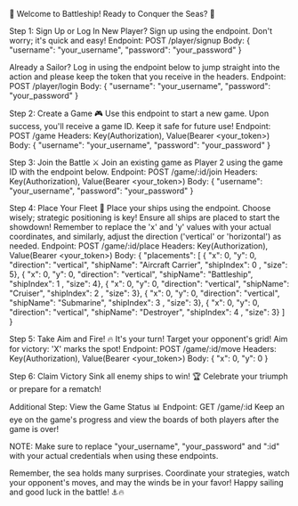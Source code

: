 🚢 Welcome to Battleship! Ready to Conquer the Seas? 🌊

Step 1: Sign Up or Log In
New Player? Sign up using the endpoint. Don't worry; it's quick and easy!
Endpoint: POST /player/signup
Body:
{
  "username": "your_username",
  "password": "your_password"
}

Already a Sailor? Log in using the endpoint below to jump straight into the action and please keep the token that you receive in the headers.
Endpoint: POST /player/login
Body:
{
  "username": "your_username",
  "password": "your_password"
}


Step 2: Create a Game 🎮
Use this endpoint to start a new game. Upon success, you'll receive a game ID. Keep it safe for future use!
Endpoint: POST /game
Headers: Key(Authorization), Value(Bearer <your_token>)
Body:
{
  "username": "your_username",
  "password": "your_password"
}


Step 3: Join the Battle ⚔️
Join an existing game as Player 2 using the game ID with the endpoint below.
Endpoint: POST /game/:id/join
Headers: Key(Authorization), Value(Bearer <your_token>)
Body:
{
  "username": "your_username",
  "password": "your_password"
}


Step 4: Place Your Fleet 🚢
Place your ships using the endpoint. Choose wisely; strategic positioning is key! Ensure all ships are placed to start the showdown! Remember to replace the 'x' and 'y' values with your actual coordinates, and similarly, adjust the direction ('vertical' or 'horizontal') as needed.
Endpoint: POST /game/:id/place
Headers: Key(Authorization), Value(Bearer <your_token>)
Body:
{
    "placements": [
        { "x": 0, "y": 0, "direction": "vertical", "shipName": "Aircraft Carrier", "shipIndex": 0 , "size": 5},
        { "x": 0, "y": 0, "direction": "vertical", "shipName": "Battleship", "shipIndex": 1 , "size": 4},
        { "x": 0, "y": 0, "direction": "vertical", "shipName": "Cruiser", "shipIndex": 2 , "size": 3},
        { "x": 0, "y": 0, "direction": "vertical", "shipName": "Submarine", "shipIndex": 3 , "size": 3},
        { "x": 0, "y": 0, "direction": "vertical", "shipName": "Destroyer", "shipIndex": 4 , "size": 3}
    ]
}

Step 5: Take Aim and Fire! 🔥
It's your turn! Target your opponent's grid! Aim for victory: 'X' marks the spot!
Endpoint: POST /game/:id/move
Headers: Key(Authorization), Value(Bearer <your_token>)
Body:
{
  "x": 0,
  "y": 0
}


Step 6: Claim Victory
Sink all enemy ships to win! 🏆 Celebrate your triumph or prepare for a rematch!

Additional Step: View the Game Status 📊
Endpoint: GET /game/:id
Keep an eye on the game's progress and view the boards of both players after the game is over!

NOTE: Make sure to replace "your_username", "your_password" and ":id" with your actual credentials when using these endpoints.

Remember, the sea holds many surprises. Coordinate your strategies, watch your opponent's moves, and may the winds be in your favor! Happy sailing and good luck in the battle! ⚓🔥
